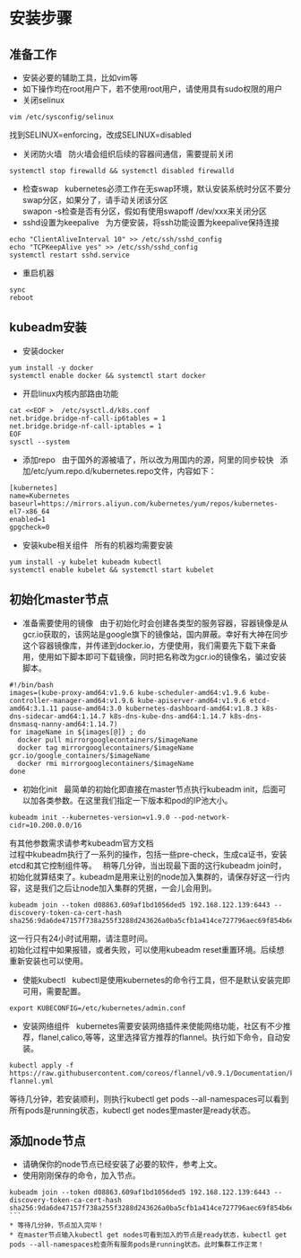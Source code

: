 # 安装步骤  
## 准备工作  
* 安装必要的辅助工具，比如vim等  
* 如下操作均在root用户下，若不使用root用户，请使用具有sudo权限的用户  
* 关闭selinux    
```
vim /etc/sysconfig/selinux
```  
找到SELINUX=enforcing，改成SELINUX=disabled  
* 关闭防火墙  
防火墙会组织后续的容器间通信，需要提前关闭  
```
systemctl stop firewalld && systemctl disabled firewalld
```  
* 检查swap  
kubernetes必须工作在无swap环境，默认安装系统时分区不要分swap分区，如果分了，请手动关闭该分区  
swapon -s检查是否有分区，假如有使用swapoff /dev/xxx来关闭分区  
* sshd设置为keepalive  
为方便安装，将ssh功能设置为keepalive保持连接  
```
echo "ClientAliveInterval 10" >> /etc/ssh/sshd_config  
echo "TCPKeepAlive yes" >> /etc/ssh/sshd_config  
systemctl restart sshd.service
```  
* 重启机器  
```
sync   
reboot
```  

## kubeadm安装  
* 安装docker  
```
yum install -y docker  
systemctl enable docker && systemctl start docker
```  
* 开启linux内核内部路由功能  
```
cat <<EOF >  /etc/sysctl.d/k8s.conf  
net.bridge.bridge-nf-call-ip6tables = 1  
net.bridge.bridge-nf-call-iptables = 1  
EOF  
sysctl --system
```  
* 添加repo  
由于国外的源被墙了，所以改为用国内的源，阿里的同步较快  
添加/etc/yum.repo.d/kubernetes.repo文件，内容如下：  
```
[kubernetes]  
name=Kubernetes  
baseurl=https://mirrors.aliyun.com/kubernetes/yum/repos/kubernetes-el7-x86_64  
enabled=1  
gpgcheck=0
```  
* 安装kube相关组件  
所有的机器均需要安装  
```
yum install -y kubelet kubeadm kubectl  
systemctl enable kubelet && systemctl start kubelet  
```  
## 初始化master节点  
* 准备需要使用的镜像  
由于初始化时会创建各类型的服务容器，容器镜像是从gcr.io获取的，该网站是google旗下的镜像站，国内屏蔽。幸好有大神在同步这个容器镜像库，并传递到docker.io，方便使用，我们需要先下载下来备用，使用如下脚本即可下载镜像，同时把名称改为gcr.io的镜像名，骗过安装脚本。  
```
#!/bin/bash
images=(kube-proxy-amd64:v1.9.6 kube-scheduler-amd64:v1.9.6 kube-controller-manager-amd64:v1.9.6 kube-apiserver-amd64:v1.9.6 etcd-amd64:3.1.11 pause-amd64:3.0 kubernetes-dashboard-amd64:v1.8.3 k8s-dns-sidecar-amd64:1.14.7 k8s-dns-kube-dns-amd64:1.14.7 k8s-dns-dnsmasq-nanny-amd64:1.14.7)
for imageName in ${images[@]} ; do
  docker pull mirrorgooglecontainers/$imageName
  docker tag mirrorgooglecontainers/$imageName gcr.io/google_containers/$imageName
  docker rmi mirrorgooglecontainers/$imageName
done  
```  
* 初始化init  
最简单的初始化即直接在master节点执行kubeadm init，后面可以加各类参数。在这里我们指定一下版本和pod的IP池大小。  
```
kubeadm init --kubernetes-version=v1.9.0 --pod-network-cidr=10.200.0.0/16 
```  
有其他参数需求请参考kubeadm官方文档  
过程中kubeadm执行了一系列的操作，包括一些pre-check，生成ca证书，安装etcd和其它控制组件等。  
稍等几分钟，当出现最下面的这行kubeadm join时，初始化就算结束了。kubeadm是用来让别的node加入集群的，请保存好这一行内容，这是我们之后让node加入集群的凭据，一会儿会用到。  
```
kubeadm join --token d08863.609af1bd1056ded5 192.168.122.139:6443 --discovery-token-ca-cert-hash sha256:9da6de47157f738a255f3288d243626a0ba5cfb1a414ce727796aec69f854b6e
```  
这一行只有24小时试用期，请注意时间。  
初始化过程中如果报错，或者失败，可以使用kubeadm reset重置环境。后续想重新安装也可以使用。  
* 使能kubectl  
kubectl是使用kubernetes的命令行工具，但不是默认安装完即可用，需要配置。  
```
export KUBECONFIG=/etc/kubernetes/admin.conf 
```  
* 安装网络组件  
kubernetes需要安装网络插件来使能网络功能，社区有不少推荐，flanel,calico,等等，这里选择官方推荐的flannel。执行如下命令，自动安装。  
```
kubectl apply -f https://raw.githubusercontent.com/coreos/flannel/v0.9.1/Documentation/kube-flannel.yml 
```  
等待几分钟，若安装顺利，则执行kubectl get pods --all-namespaces可以看到所有pods是running状态，kubectl get nodes里master是ready状态。  

## 添加node节点  
* 请确保你的node节点已经安装了必要的软件，参考上文。  
* 使用刚刚保存的命令，加入节点。  
```
kubeadm join --token d08863.609af1bd1056ded5 192.168.122.139:6443 --discovery-token-ca-cert-hash sha256:9da6de47157f738a255f3288d243626a0ba5cfb1a414ce727796aec69f854b6e
```  
* 等待几分钟，节点加入完毕！  
* 在master节点输入kubectl get nodes可看到加入的节点是ready状态，kubectl get pods --all-namespaces检查所有服务pods是running状态。此时集群工作正常！
